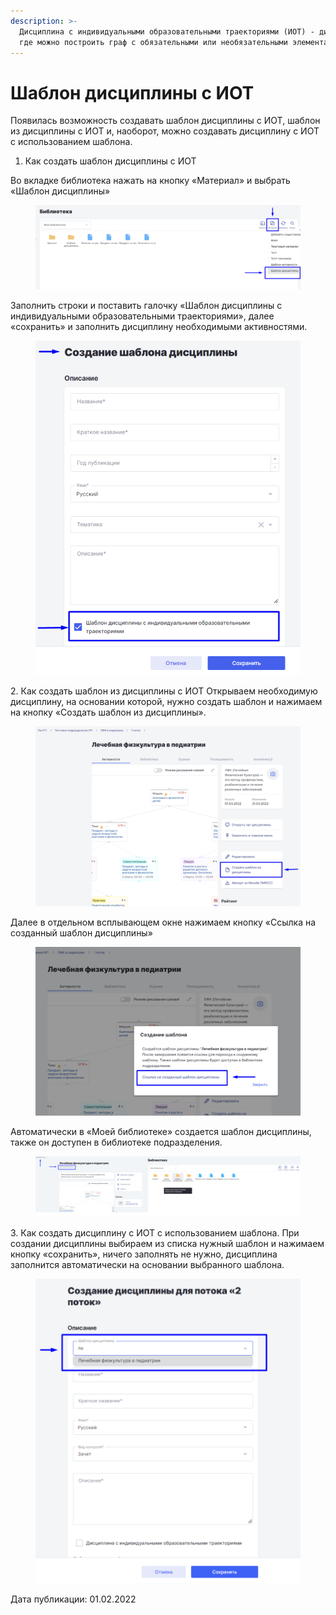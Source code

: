 ```yaml
---
description: >-
  Дисциплина с индивидуальными образовательными траекториями (ИОТ) - дисциплина,
  где можно построить граф с обязательными или необязательными элементами.
---
```


# Шаблон дисциплины с ИОТ

Появилась возможность создавать шаблон дисциплины с ИОТ, шаблон из дисциплины с ИОТ и, наоборот, можно создавать дисциплину с ИОТ с использованием шаблона.

1. Как создать шаблон дисциплины с ИОТ&#x20;

Во вкладке библиотека нажать на кнопку «Материал» и выбрать «Шаблон дисциплины»&#x20;

<figure><img src="../../.gitbook/assets/image (601).png" alt=""><figcaption></figcaption></figure>

Заполнить строки и поставить галочку «Шаблон дисциплины с индивидуальными образовательными траекториями», далее «сохранить» и заполнить дисциплину необходимыми активностями.

<figure><img src="../../.gitbook/assets/image (595).png" alt=""><figcaption></figcaption></figure>

2\. Как создать шаблон из дисциплины с ИОТ Открываем необходимую дисциплину, на основании которой, нужно создать шаблон и нажимаем на кнопку «Создать шаблон из дисциплины».&#x20;

<figure><img src="../../.gitbook/assets/image (603).png" alt=""><figcaption></figcaption></figure>

Далее в отдельном всплывающем окне нажимаем кнопку «Ссылка на созданный шаблон дисциплины»

<figure><img src="../../.gitbook/assets/image (494).png" alt=""><figcaption></figcaption></figure>

Автоматически в «Моей библиотеке» создается шаблон дисциплины, также он доступен в библиотеке подразделения.

<figure><img src="../../.gitbook/assets/image (583).png" alt=""><figcaption></figcaption></figure>

3\. Как создать дисциплину с ИОТ с использованием шаблона. При создании дисциплины выбираем из списка нужный шаблон и нажимаем кнопку «сохранить», ничего заполнять не нужно, дисциплина заполнится автоматически на основании выбранного шаблона.

<figure><img src="../../.gitbook/assets/image (528).png" alt=""><figcaption></figcaption></figure>

Дата публикации: 01.02.2022
